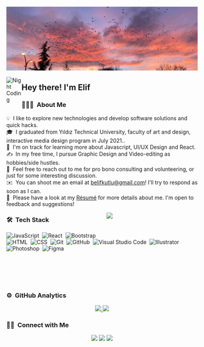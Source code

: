 ![Busra Elif Kutlu Banner](https://github.com/belifkutlu/belifkutlu/blob/main/1500x500.jpeg?raw=true)

<img alt="Night Coding" src="./assets/Hand%20Wave.gif" width='40' align="left"/><h2>Hey there! I'm Elif</h2>

<!-- ## 👋 &nbsp;Hey there! I'm Elif -->

### 👨🏻‍💻 &nbsp;About Me

💡 &nbsp;I like to explore new technologies and develop software solutions and quick hacks.\
🎓 &nbsp;I graduated from Yıldız Technical University, faculty of art and design, interactive media design program in July 2021..\
🌱 &nbsp;I'm on track for learning more about Javascript, UI/UX Design and React.\
✍️ &nbsp;In my free time, I pursue Graphic Design and Video-editing as hobbies/side hustles.\
💬 &nbsp;Feel free to reach out to me for pro bono consulting and volunteering, or just for some interesting discussion.\
✉️ &nbsp;You can shoot me an email at belifkutlu@gmail.com! I'll try to respond as soon as I can.\
📄 &nbsp;Please have a look at my [Résumé]() for more details about me. I'm open to feedback and suggestions!

<img align= "right" width= "240" src= "https://pa1.narvii.com/6580/8098c6e9207376889eeb0532d9f5a0723c4d73f5_hq.gif"/>

### 🛠 &nbsp;Tech Stack


![JavaScript](https://img.shields.io/badge/-JavaScript-05122A?style=flat&logo=javascript)&nbsp;
![React](https://img.shields.io/badge/-React-05122A?style=flat&logo=react)&nbsp;
![Bootstrap](https://img.shields.io/badge/-Bootstrap-05122A?style=flat&logo=bootstrap&logoColor=563D7C)\
![HTML](https://img.shields.io/badge/-HTML-05122A?style=flat&logo=HTML5)&nbsp;
![CSS](https://img.shields.io/badge/-CSS-05122A?style=flat&logo=CSS3&logoColor=1572B6)&nbsp;
![Git](https://img.shields.io/badge/-Git-05122A?style=flat&logo=git)&nbsp;
![GitHub](https://img.shields.io/badge/-GitHub-05122A?style=flat&logo=github)&nbsp;
![Visual Studio Code](https://img.shields.io/badge/-Visual%20Studio%20Code-05122A?style=flat&logo=visual-studio-code&logoColor=007ACC)&nbsp;
![Illustrator](https://img.shields.io/badge/-Illustrator-05122A?style=flat&logo=adobe-illustrator)&nbsp;
![Photoshop](https://img.shields.io/badge/-Photoshop-05122A?style=flat&logo=adobe-photoshop)&nbsp;
![Figma](https://img.shields.io/badge/Figma-F24E1E?style=for-the-badge&logo=figma&logoColor=white)

\
&nbsp;
\
&nbsp;
\
&nbsp;

 
 ### ⚙️ &nbsp;GitHub Analytics


<p align="center">
<a href="https://github.com/belifkutlu">
  <img height="180em" src="https://github-readme-stats-eight-theta.vercel.app/api?username=belifkutlu&show_icons=true&theme=algolia&include_all_commits=true&count_private=true"/>
  <img height="180em" src="https://github-readme-stats-eight-theta.vercel.app/api/top-langs/?username=belifkutlu&layout=compact&langs_count=8&theme=algolia"/>
</a>
</p>

### 🤝🏻 &nbsp;Connect with Me

<p align="center">
<a href="https://www.linkedin.com/in/b%C3%BC%C5%9Fra-elif-kutlu-64a70b187/"><img src="https://img.shields.io/badge/-Elif%20Kutlu-0077B5?style=flat&logo=Linkedin&logoColor=white"/></a>
<a href="mailto:belifkutlu@gmail.com"><img src="https://img.shields.io/badge/-belifkutlu@gmail.com-D14836?style=flat&logo=Gmail&logoColor=white"/></a>
<a href="https://www.behance.net/elifkutlu"><img src="https://img.shields.io/badge/-@elifkutlu-1769FF?style=flat&logo=Behance&logoColor=white"/></a>
</p>

